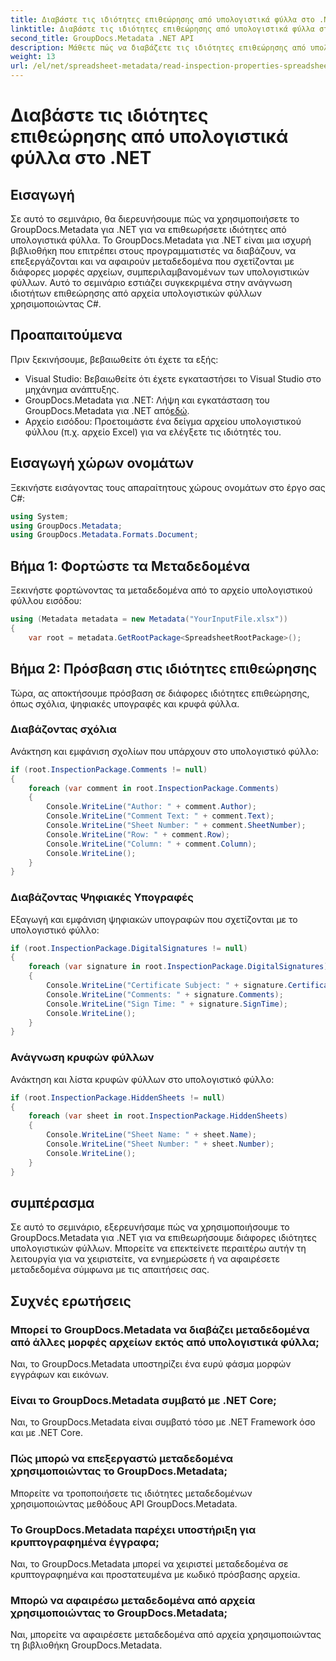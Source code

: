 ```yaml
---
title: Διαβάστε τις ιδιότητες επιθεώρησης από υπολογιστικά φύλλα στο .NET
linktitle: Διαβάστε τις ιδιότητες επιθεώρησης από υπολογιστικά φύλλα στο .NET
second_title: GroupDocs.Metadata .NET API
description: Μάθετε πώς να διαβάζετε τις ιδιότητες επιθεώρησης από υπολογιστικά φύλλα χρησιμοποιώντας το GroupDocs.Metadata για .NET. Αποκτήστε πρόσβαση σε σχόλια, ψηφιακές υπογραφές και κρυφά φύλλα χωρίς κόπο.
weight: 13
url: /el/net/spreadsheet-metadata/read-inspection-properties-spreadsheets/
---
```


# Διαβάστε τις ιδιότητες επιθεώρησης από υπολογιστικά φύλλα στο .NET

## Εισαγωγή
Σε αυτό το σεμινάριο, θα διερευνήσουμε πώς να χρησιμοποιήσετε το GroupDocs.Metadata για .NET για να επιθεωρήσετε ιδιότητες από υπολογιστικά φύλλα. Το GroupDocs.Metadata για .NET είναι μια ισχυρή βιβλιοθήκη που επιτρέπει στους προγραμματιστές να διαβάζουν, να επεξεργάζονται και να αφαιρούν μεταδεδομένα που σχετίζονται με διάφορες μορφές αρχείων, συμπεριλαμβανομένων των υπολογιστικών φύλλων. Αυτό το σεμινάριο εστιάζει συγκεκριμένα στην ανάγνωση ιδιοτήτων επιθεώρησης από αρχεία υπολογιστικών φύλλων χρησιμοποιώντας C#.
## Προαπαιτούμενα
Πριν ξεκινήσουμε, βεβαιωθείτε ότι έχετε τα εξής:
- Visual Studio: Βεβαιωθείτε ότι έχετε εγκαταστήσει το Visual Studio στο μηχάνημα ανάπτυξης.
-  GroupDocs.Metadata για .NET: Λήψη και εγκατάσταση του GroupDocs.Metadata για .NET από[εδώ](https://releases.groupdocs.com/metadata/net/).
- Αρχείο εισόδου: Προετοιμάστε ένα δείγμα αρχείου υπολογιστικού φύλλου (π.χ. αρχείο Excel) για να ελέγξετε τις ιδιότητές του.

## Εισαγωγή χώρων ονομάτων
Ξεκινήστε εισάγοντας τους απαραίτητους χώρους ονομάτων στο έργο σας C#:
```csharp
using System;
using GroupDocs.Metadata;
using GroupDocs.Metadata.Formats.Document;
```
## Βήμα 1: Φορτώστε τα Μεταδεδομένα
Ξεκινήστε φορτώνοντας τα μεταδεδομένα από το αρχείο υπολογιστικού φύλλου εισόδου:
```csharp
using (Metadata metadata = new Metadata("YourInputFile.xlsx"))
{
    var root = metadata.GetRootPackage<SpreadsheetRootPackage>();
```
## Βήμα 2: Πρόσβαση στις ιδιότητες επιθεώρησης
Τώρα, ας αποκτήσουμε πρόσβαση σε διάφορες ιδιότητες επιθεώρησης, όπως σχόλια, ψηφιακές υπογραφές και κρυφά φύλλα.
### Διαβάζοντας σχόλια
Ανάκτηση και εμφάνιση σχολίων που υπάρχουν στο υπολογιστικό φύλλο:
```csharp
if (root.InspectionPackage.Comments != null)
{
    foreach (var comment in root.InspectionPackage.Comments)
    {
        Console.WriteLine("Author: " + comment.Author);
        Console.WriteLine("Comment Text: " + comment.Text);
        Console.WriteLine("Sheet Number: " + comment.SheetNumber);
        Console.WriteLine("Row: " + comment.Row);
        Console.WriteLine("Column: " + comment.Column);
        Console.WriteLine();
    }
}
```
### Διαβάζοντας Ψηφιακές Υπογραφές
Εξαγωγή και εμφάνιση ψηφιακών υπογραφών που σχετίζονται με το υπολογιστικό φύλλο:
```csharp
if (root.InspectionPackage.DigitalSignatures != null)
{
    foreach (var signature in root.InspectionPackage.DigitalSignatures)
    {
        Console.WriteLine("Certificate Subject: " + signature.CertificateSubject);
        Console.WriteLine("Comments: " + signature.Comments);
        Console.WriteLine("Sign Time: " + signature.SignTime);
        Console.WriteLine();
    }
}
```
### Ανάγνωση κρυφών φύλλων
Ανάκτηση και λίστα κρυφών φύλλων στο υπολογιστικό φύλλο:
```csharp
if (root.InspectionPackage.HiddenSheets != null)
{
    foreach (var sheet in root.InspectionPackage.HiddenSheets)
    {
        Console.WriteLine("Sheet Name: " + sheet.Name);
        Console.WriteLine("Sheet Number: " + sheet.Number);
        Console.WriteLine();
    }
}
```

## συμπέρασμα
Σε αυτό το σεμινάριο, εξερευνήσαμε πώς να χρησιμοποιήσουμε το GroupDocs.Metadata για .NET για να επιθεωρήσουμε διάφορες ιδιότητες υπολογιστικών φύλλων. Μπορείτε να επεκτείνετε περαιτέρω αυτήν τη λειτουργία για να χειριστείτε, να ενημερώσετε ή να αφαιρέσετε μεταδεδομένα σύμφωνα με τις απαιτήσεις σας.

## Συχνές ερωτήσεις
### Μπορεί το GroupDocs.Metadata να διαβάζει μεταδεδομένα από άλλες μορφές αρχείων εκτός από υπολογιστικά φύλλα;
Ναι, το GroupDocs.Metadata υποστηρίζει ένα ευρύ φάσμα μορφών εγγράφων και εικόνων.
### Είναι το GroupDocs.Metadata συμβατό με .NET Core;
Ναι, το GroupDocs.Metadata είναι συμβατό τόσο με .NET Framework όσο και με .NET Core.
### Πώς μπορώ να επεξεργαστώ μεταδεδομένα χρησιμοποιώντας το GroupDocs.Metadata;
Μπορείτε να τροποποιήσετε τις ιδιότητες μεταδεδομένων χρησιμοποιώντας μεθόδους API GroupDocs.Metadata.
### Το GroupDocs.Metadata παρέχει υποστήριξη για κρυπτογραφημένα έγγραφα;
Ναι, το GroupDocs.Metadata μπορεί να χειριστεί μεταδεδομένα σε κρυπτογραφημένα και προστατευμένα με κωδικό πρόσβασης αρχεία.
### Μπορώ να αφαιρέσω μεταδεδομένα από αρχεία χρησιμοποιώντας το GroupDocs.Metadata;
Ναι, μπορείτε να αφαιρέσετε μεταδεδομένα από αρχεία χρησιμοποιώντας τη βιβλιοθήκη GroupDocs.Metadata.